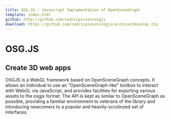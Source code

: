```yaml
---
title: OSG.JS - Javascript Implementation of OpenSceneGraph
template: index.html
github: http://github.com/cedricpinson/osgjs
download: https://github.com/cedricpinson/osgjs/archive/develop.zip
---
```


# OSG.JS

## Create 3D web apps

OSGJS is a WebGL framework based on OpenSceneGraph concepts. It allows an individual to use an "OpenSceneGraph-like" toolbox to interact with WebGL via JavaScript, and provides facilities for exporting various assets to the osgjs format.
The API is kept as similar to OpenSceneGraph as possible, providing a familiar environment to veterans of the library and introducing newcomers to a popular and heavily-scrutinzed set of interfaces.
